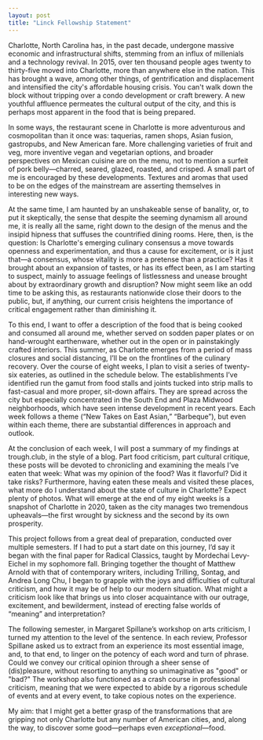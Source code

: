 ```yaml
---
layout: post
title: "Linck Fellowship Statement"
---
```

Charlotte, North Carolina has, in the past decade, undergone massive economic and infrastructural shifts, stemming from an influx of millenials and a technology revival. In 2015, over ten thousand people ages twenty to thirty-five moved into Charlotte, more than anywhere else in the nation. This has brought a wave, among other things, of gentrification and displacement and intensified the city's affordable housing crisis. You can't walk down the block without tripping over a condo development or craft brewery. A new youthful affluence permeates the cultural output of the city, and this is perhaps most apparent in the food that is being prepared.

In some ways, the restaurant scene in Charlotte is more adventurous and cosmopolitan than it once was: taquerias, ramen shops, Asian fusion, gastropubs, and New American fare. More challenging varieties of fruit and veg, more inventive vegan and vegetarian options, and broader perspectives on Mexican cuisine are on the menu, not to mention a surfeit of pork belly—charred, seared, glazed, roasted, and crisped. A small part of me is encouraged by these developments. Textures and aromas that used to be on the edges of the mainstream are asserting themselves in interesting new ways.

At the same time, I am haunted by an unshakeable sense of banality, or, to put it skeptically, the sense that despite the seeming dynamism all around me, it is really all the same, right down to the design of the menus and the insipid hipness that suffuses the countrified dining rooms. Here, then, is the question: Is Charlotte's emerging culinary consensus a move towards openness and experimentation, and thus a cause for excitement, or is it just that—a consensus, whose vitality is more a pretense than a practice? Has it brought about an expansion of tastes, or has its effect been, as I am starting to suspect, mainly to assuage feelings of listlessness and unease brought about by extraordinary growth and disruption? Now might seem like an odd time to be asking this, as restaurants nationwide close their doors to the public, but, if anything, our current crisis heightens the importance of critical engagement rather than diminishing it.

To this end, I want to offer a description of the food that is being cooked and consumed all around me, whether served on sodden paper plates or on hand-wrought earthenware, whether out in the open or in painstakingly crafted interiors. This summer, as Charlotte emerges from a period of mass closures and social distancing, I’ll be on the frontlines of the culinary recovery. Over the course of eight weeks, I plan to visit a series of twenty-six eateries, as outlined in the schedule below. The establishments I’ve identified run the gamut from food stalls and joints tucked into strip malls to fast-casual and more proper, sit-down affairs. They are spread across the city but especially concentrated in the South End and Plaza Midwood neighborhoods, which have seen intense development in recent years. Each week follows a theme (“New Takes on East Asian,” “Barbeque”), but even within each theme, there are substantial differences in approach and outlook.

At the conclusion of each week, I will post a summary of my findings at trough.club, in the style of a blog. Part food criticism, part cultural critique, these posts will be devoted to chronicling and examining the meals I’ve eaten that week: What was my opinion of the food? Was it flavorful? Did it take risks? Furthermore, having eaten these meals and visited these places, what more do I understand about the state of culture in Charlotte? Expect plenty of photos. What will emerge at the end of my eight weeks is a snapshot of Charlotte in 2020, taken as the city manages two tremendous upheavals—the first wrought by sickness and the second by its own prosperity.

This project follows from a great deal of preparation, conducted over multiple semesters. If I had to put a start date on this journey, I’d say it began with the final paper for Radical Classics, taught by Mordechai Levy-Eichel in my sophomore fall. Bringing together the thought of Matthew Arnold with that of contemporary writers, including Trilling, Sontag, and Andrea Long Chu, I began to grapple with the joys and difficulties of cultural criticism, and how it may be of help to our modern situation. What might a criticism look like that brings us into closer acquaintance with our outrage, excitement, and bewilderment, instead of erecting false worlds of “meaning” and interpretation?

The following semester, in Margaret Spillane’s workshop on arts criticism, I turned my attention to the level of the sentence. In each review, Professor Spillane asked us to extract from an experience its most essential image, and, to that end, to linger on the potency of each word and turn of phrase. Could we convey our critical opinion through a sheer sense of (dis)pleasure, without resorting to anything so unimaginative as "good" or "bad?" The workshop also functioned as a crash course in professional criticism, meaning that we were expected to abide by a rigorous schedule of events and at every event, to take copious notes on the experience.

My aim: that I might get a better grasp of the transformations that are gripping not only Charlotte but any number of American cities, and, along the way, to discover some good—perhaps even *exceptional*—food.
